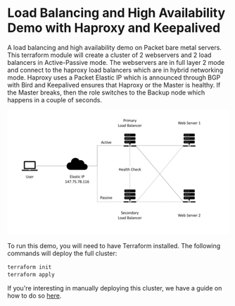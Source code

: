 # Load Balancing and High Availability Demo with Haproxy and Keepalived
A load balancing and high availability demo on Packet bare metal servers. This terraform module will create a cluster of 2 webservers and 2 load balancers in Active-Passive mode. The webservers are in full layer 2 mode and connect to the haproxy load balancers which are in hybrid networking mode. Haproxy uses a Packet Elastic IP which is announced through BGP with Bird and Keepalived ensures that Haproxy or the Master is healthy. If the Master breaks, then the role switches to the Backup node which happens in a couple of seconds.

![LB-HA](/images/LB-HA.png)

To run this demo, you will need to have Terraform installed. The following commands will deploy the full cluster:

```bash
terraform init
terraform apply
```

If you're interesting in manually deploying this cluster, we have a guide on how to do so [here](https://github.com/packethost/docs/blob/master/guides/load-balancing-and-high-availability.md).
